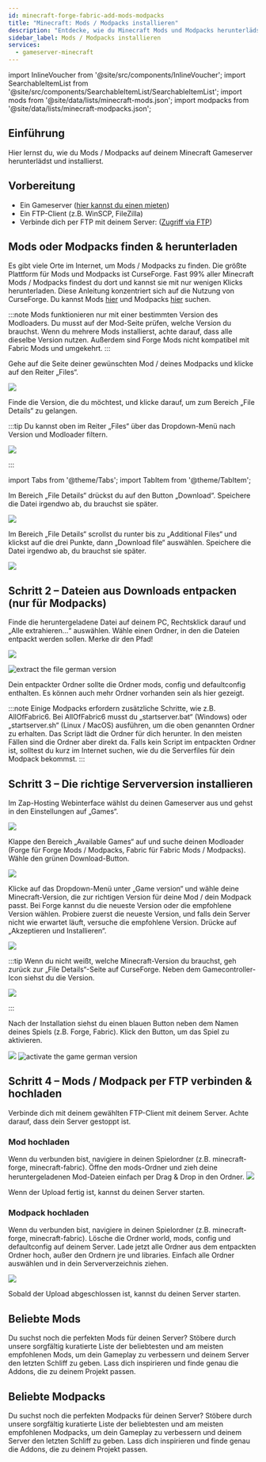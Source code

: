```yaml
---
id: minecraft-forge-fabric-add-mods-modpacks
title: "Minecraft: Mods / Modpacks installieren"
description: "Entdecke, wie du Minecraft Mods und Modpacks herunterlädst und installierst, um dein Server-Gameplay zu verbessern → Jetzt mehr erfahren"
sidebar_label: Mods / Modpacks installieren
services:
  - gameserver-minecraft
---
```


import InlineVoucher from '@site/src/components/InlineVoucher';
import SearchableItemList from '@site/src/components/SearchableItemList/SearchableItemList';
import mods from '@site/data/lists/minecraft-mods.json';
import modpacks from '@site/data/lists/minecraft-modpacks.json';


## Einführung

Hier lernst du, wie du Mods / Modpacks auf deinem Minecraft Gameserver herunterlädst und installierst.

<InlineVoucher />

## Vorbereitung

- Ein Gameserver ([hier kannst du einen mieten](https://zap-hosting.com/en/gameserver-hosting/))
- Ein FTP-Client (z.B. WinSCP, FileZilla)
- Verbinde dich per FTP mit deinem Server: ([Zugriff via FTP](gameserver-ftpaccess.md))



## Mods oder Modpacks finden & herunterladen

Es gibt viele Orte im Internet, um Mods / Modpacks zu finden. Die größte Plattform für Mods und Modpacks ist CurseForge. Fast 99% aller Minecraft Mods / Modpacks findest du dort und kannst sie mit nur wenigen Klicks herunterladen. Diese Anleitung konzentriert sich auf die Nutzung von CurseForge. Du kannst Mods [hier](https://www.curseforge.com/minecraft/mc-mods) und Modpacks [hier](https://curseforge.com/minecraft/modpacks) suchen.

:::note
Mods funktionieren nur mit einer bestimmten Version des Modloaders. Du musst auf der Mod-Seite prüfen, welche Version du brauchst. Wenn du mehrere Mods installierst, achte darauf, dass alle dieselbe Version nutzen. Außerdem sind Forge Mods nicht kompatibel mit Fabric Mods und umgekehrt.
:::

Gehe auf die Seite deiner gewünschten Mod / deines Modpacks und klicke auf den Reiter „Files“.

![](https://github.com/Yoshlix/docs/assets/26007280/cc528cf6-9fc8-4524-aca0-b954e24716f8)


Finde die Version, die du möchtest, und klicke darauf, um zum Bereich „File Details“ zu gelangen.

:::tip
Du kannst oben im Reiter „Files“ über das Dropdown-Menü nach Version und Modloader filtern.

![](https://github.com/Yoshlix/docs/assets/26007280/6867b2f2-e9db-4a4c-be88-b9b22b800e72)

:::

import Tabs from '@theme/Tabs';
import TabItem from '@theme/TabItem';

<Tabs>
<TabItem value="Mods" label="Für Mods" default>
Im Bereich „File Details“ drückst du auf den Button „Download“. Speichere die Datei irgendwo ab, du brauchst sie später.

![](https://github.com/Yoshlix/docs/assets/26007280/7b84ae33-1bef-4568-80d7-ef651a654b08)

</TabItem>

<TabItem value="Modpacks" label="Für Modpacks">
Im Bereich „File Details“ scrollst du runter bis zu „Additional Files“ und klickst auf die drei Punkte, dann „Download file“ auswählen. Speichere die Datei irgendwo ab, du brauchst sie später.

![](https://github.com/Yoshlix/docs/assets/26007280/49fb9317-fdd3-474e-8140-b78b102c5f3d)

</TabItem>
</Tabs>

## Schritt 2 – Dateien aus Downloads entpacken (nur für Modpacks)

Finde die heruntergeladene Datei auf deinem PC, Rechtsklick darauf und „Alle extrahieren...“ auswählen. Wähle einen Ordner, in den die Dateien entpackt werden sollen. Merke dir den Pfad!

![](https://github.com/Yoshlix/docs/assets/26007280/edbc753d-1906-4d81-9f05-354ff48ceebb)

![extract the file german version](https://screensaver01.zap-hosting.com/index.php/s/iE9XFMmrjj7b7ST/preview)

Dein entpackter Ordner sollte die Ordner mods, config und defaultconfig enthalten. Es können auch mehr Ordner vorhanden sein als hier gezeigt.

:::note
Einige Modpacks erfordern zusätzliche Schritte, wie z.B. AllOfFabric6. Bei AllOfFabric6 musst du „startserver.bat“ (Windows) oder „startserver.sh“ (Linux / MacOS) ausführen, um die oben genannten Ordner zu erhalten. Das Script lädt die Ordner für dich herunter. In den meisten Fällen sind die Ordner aber direkt da. Falls kein Script im entpackten Ordner ist, solltest du kurz im Internet suchen, wie du die Serverfiles für dein Modpack bekommst.
:::


## Schritt 3 – Die richtige Serverversion installieren

Im Zap-Hosting Webinterface wählst du deinen Gameserver aus und gehst in den Einstellungen auf „Games“.

![](https://github.com/Yoshlix/docs/assets/26007280/47e88856-0120-408a-8bec-41e54e3b0738)

Klappe den Bereich „Available Games“ auf und suche deinen Modloader (Forge für Forge Mods / Modpacks, Fabric für Fabric Mods / Modpacks). Wähle den grünen Download-Button.

![](https://github.com/Yoshlix/docs/assets/26007280/e3b4e5d3-11c9-4f09-ae46-27cea93a58a3)


Klicke auf das Dropdown-Menü unter „Game version“ und wähle deine Minecraft-Version, die zur richtigen Version für deine Mod / dein Modpack passt. Bei Forge kannst du die neueste Version oder die empfohlene Version wählen. Probiere zuerst die neueste Version, und falls dein Server nicht wie erwartet läuft, versuche die empfohlene Version. Drücke auf „Akzeptieren und Installieren“.

![](https://github.com/Yoshlix/docs/assets/26007280/3530466f-bd58-4d0e-9ca3-8d964ac76d80)


:::tip
Wenn du nicht weißt, welche Minecraft-Version du brauchst, geh zurück zur „File Details“-Seite auf CurseForge. Neben dem Gamecontroller-Icon siehst du die Version.

![](https://github.com/Yoshlix/docs/assets/26007280/89f751c1-7179-4107-b8bc-7c4381a7d94c)

:::

Nach der Installation siehst du einen blauen Button neben dem Namen deines Spiels (z.B. Forge, Fabric). Klick den Button, um das Spiel zu aktivieren.

![](https://github.com/Yoshlix/docs/assets/26007280/53cf9569-3529-42fb-9a7d-6ae636ca4f9c)
![activate the game german version](https://screensaver01.zap-hosting.com/index.php/s/GiFsA7JmGPd4LCB/preview)


## Schritt 4 – Mods / Modpack per FTP verbinden & hochladen

Verbinde dich mit deinem gewählten FTP-Client mit deinem Server. Achte darauf, dass dein Server gestoppt ist.

### Mod hochladen

Wenn du verbunden bist, navigiere in deinen Spielordner (z.B. minecraft-forge, minecraft-fabric). Öffne den mods-Ordner und zieh deine heruntergeladenen Mod-Dateien einfach per Drag & Drop in den Ordner.
![](https://github.com/Yoshlix/docs/assets/26007280/8619fc4f-4fab-415a-9692-f74f8930da3f)

Wenn der Upload fertig ist, kannst du deinen Server starten.

### Modpack hochladen

Wenn du verbunden bist, navigiere in deinen Spielordner (z.B. minecraft-forge, minecraft-fabric). Lösche die Ordner world, mods, config und defaultconfig auf deinem Server. Lade jetzt alle Ordner aus dem entpackten Ordner hoch, außer den Ordnern jre und libraries. Einfach alle Ordner auswählen und in dein Serververzeichnis ziehen.

![](https://github.com/Yoshlix/docs/assets/26007280/1424a94d-aa96-40ca-8b30-7c1905e67c21)

Sobald der Upload abgeschlossen ist, kannst du deinen Server starten.



## Beliebte Mods

Du suchst noch die perfekten Mods für deinen Server? Stöbere durch unsere sorgfältig kuratierte Liste der beliebtesten und am meisten empfohlenen Mods, um dein Gameplay zu verbessern und deinem Server den letzten Schliff zu geben. Lass dich inspirieren und finde genau die Addons, die zu deinem Projekt passen.

<SearchableItemList items={mods} />

## Beliebte Modpacks

Du suchst noch die perfekten Modpacks für deinen Server? Stöbere durch unsere sorgfältig kuratierte Liste der beliebtesten und am meisten empfohlenen Modpacks, um dein Gameplay zu verbessern und deinem Server den letzten Schliff zu geben. Lass dich inspirieren und finde genau die Addons, die zu deinem Projekt passen.

<SearchableItemList items={modpacks} />

<InlineVoucher />